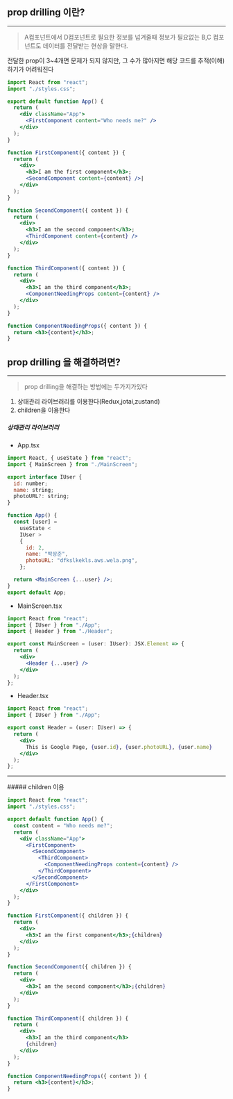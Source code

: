 ## prop drilling 이란?

<hr/>

> A컴포넌트에서 D컴포넌트로 필요한 정보를 넘겨줄때
> 정보가 필요없는 B,C 컴포넌트도 데이터를 전달받는 현상을 말한다.

전달한 prop이 3~4개면 문제가 되지 않지만,
그 수가 많아지면 해당 코드를 추적(이해)하기가 어려워진다

```jsx
import React from "react";
import "./styles.css";

export default function App() {
  return (
    <div className="App">
      <FirstComponent content="Who needs me?" />
    </div>
  );
}

function FirstComponent({ content }) {
  return (
    <div>
      <h3>I am the first component</h3>;
      <SecondComponent content={content} />|
    </div>
  );
}

function SecondComponent({ content }) {
  return (
    <div>
      <h3>I am the second component</h3>;
      <ThirdComponent content={content} />
    </div>
  );
}

function ThirdComponent({ content }) {
  return (
    <div>
      <h3>I am the third component</h3>;
      <ComponentNeedingProps content={content} />
    </div>
  );
}

function ComponentNeedingProps({ content }) {
  return <h3>{content}</h3>;
}
```

## prop drilling 을 해결하려면?

<hr/>

> prop drilling을 해결하는 방법에는 두가지가있다

1. 상태관리 라이브러리를 이용한다(Redux,jotai,zustand)
2. children을 이용한다

##### 상태관리 라이브러리

- App.tsx

```jsx
import React, { useState } from "react";
import { MainScreen } from "./MainScreen";

export interface IUser {
  id: number;
  name: string;
  photoURL?: string;
}

function App() {
  const [user] =
    useState <
    IUser >
    {
      id: 2,
      name: "박상준",
      photoURL: "dfkslkekls.aws.wela.png",
    };

  return <MainScreen {...user} />;
}
export default App;
```

- MainScreen.tsx

```jsx
import React from "react";
import { IUser } from "./App";
import { Header } from "./Header";

export const MainScreen = (user: IUser): JSX.Element => {
  return (
    <div>
      <Header {...user} />
    </div>
  );
};
```

- Header.tsx

```jsx
import React from "react";
import { IUser } from "./App";

export const Header = (user: IUser) => {
  return (
    <div>
      This is Google Page, {user.id}, {user.photoURL}, {user.name}
    </div>
  );
};
```

<hr/>
##### children 이용

```jsx
import React from "react";
import "./styles.css";

export default function App() {
  const content = "Who needs me?";
  return (
    <div className="App">
      <FirstComponent>
        <SecondComponent>
          <ThirdComponent>
            <ComponentNeedingProps content={content} />
          </ThirdComponent>
        </SecondComponent>
      </FirstComponent>
    </div>
  );
}

function FirstComponent({ children }) {
  return (
    <div>
      <h3>I am the first component</h3>;{children}
    </div>
  );
}

function SecondComponent({ children }) {
  return (
    <div>
      <h3>I am the second component</h3>;{children}
    </div>
  );
}

function ThirdComponent({ children }) {
  return (
    <div>
      <h3>I am the third component</h3>
      {children}
    </div>
  );
}

function ComponentNeedingProps({ content }) {
  return <h3>{content}</h3>;
}
```
